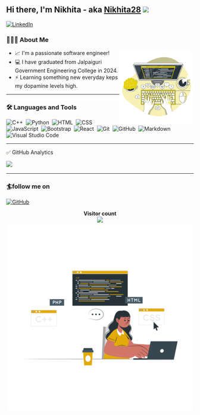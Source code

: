 ## Hi there, I'm Nikhita - aka [Nikhita28][github] <img src="https://raw.githubusercontent.com/iampavangandhi/iampavangandhi/master/gifs/Hi.gif" width="30px"></h2>

[![LinkedIn](https://img.shields.io/badge/linkedin-%230077B5.svg?&style=for-the-badge&logo=linkedin&logoColor=white)](https://www.linkedin.com/in/nikhita28/)
### 👨🏻‍💻 About Me

<img align='right' src='https://github.com/nikhita28/nikhita28/blob/main/assets/code.png?raw=true' width='200' height='200'>

- 📈 I'm a passionate software engineer!
- 💻 I have graduated from Jalpaiguri Government Engineering College in 2024.
- ⚡ Learning something new everyday keps my dopamine levels high.

---

### 🛠 Languages and Tools

![C++](https://img.shields.io/badge/-C++-333333?style=flat&logo=C%2B%2B&logoColor=00599C)&nbsp;
![Python](https://img.shields.io/badge/-Python-333333?style=flat&logo=python)&nbsp;
![HTML](https://img.shields.io/badge/-HTML-333333?style=flat&logo=HTML5)&nbsp;
![CSS](https://img.shields.io/badge/-CSS-333333?style=flat&logo=CSS3&logoColor=1572B6)&nbsp;
![JavaScript](https://img.shields.io/badge/-Javascript-333333?style=flat&logo=javascript)&nbsp;
![Bootstrap](https://img.shields.io/badge/-Bootstrap-333333?style=flat&logo=Bootstrap)&nbsp;
![React](https://img.shields.io/badge/-React-333333?style=flat&logo=Reacty)&nbsp;
![Git](https://img.shields.io/badge/-Git-333333?style=flat&logo=git)&nbsp;
![GitHub](https://img.shields.io/badge/-GitHub-333333?style=flat&logo=github)&nbsp;
![Markdown](https://img.shields.io/badge/-Markdown-333333?style=flat&logo=markdown)
![Visual Studio Code](https://img.shields.io/badge/-VScode-333333?style=flat&logo=visual-studio-code&logoColor=007ACC)&nbsp;

---

<summary>✅ GitHub Analytics</summary>
<p align="left">
<a href="https://github.com/nikhita28">
  <img height="160em" src="https://github-readme-stats-git-master-manojuppala.vercel.app/api?username=Nikhita28&&show_icons=true&title_color=56db67&icon_color=3DEA6F&text_color=f2c744&bg_color=000000" />
</a>
</p>



<!--START_SECTION:activity-->

<!--END_SECTION:activity-->


---

### 🏄follow me on
[![GitHub](https://img.shields.io/badge/github-%23100000.svg?&style=for-the-badge&logo=github&logoColor=white)](https://github.com/Nikhita28)




<p align="center"> 
  <b>Visitor count</b><br>
  <img src="https://profile-counter.glitch.me/nikhita28/count.svg" />
  </br>
      <img align="center" alt="img" src="https://github.com/nikhita28/nikhita28/blob/main/assets/image.png?raw=true" width="500" height="500" />
</p>

[github]: https://github.com/nikhita28
[linkedin]: https://www.linkedin.com/in/nikhita28/

